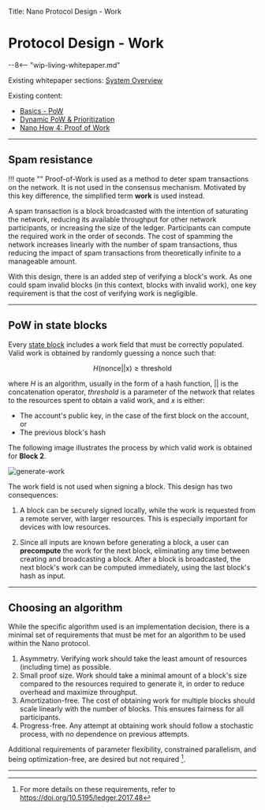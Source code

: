 Title: Nano Protocol Design - Work

# Protocol Design - Work

--8<-- "wip-living-whitepaper.md"

Existing whitepaper sections: [System Overview](/whitepaper/english/#system-overview)

Existing content:

* [Basics - PoW](/integration-guides/the-basics/#proof-of-work)
* [Dynamic PoW & Prioritization](https://medium.com/nanocurrency/dynamic-proof-of-work-prioritization-4618b78c5be9)
* [Nano How 4: Proof of Work](https://medium.com/nano-education/nano-how-4-proof-of-work-474bf20fc7d)

---

## Spam resistance

!!! quote ""
	Proof-of-Work is used as a method to deter spam transactions on the network. It is not used in the consensus mechanism. Motivated by this key difference, the simplified term **work** is used instead.

A spam transaction is a block broadcasted with the intention of saturating the network, reducing its available throughput for other network participants, or increasing the size of the ledger. Participants can compute the required work in the order of seconds. The cost of spamming the network increases linearly with the number of spam transactions, thus reducing the impact of spam transactions from theoretically infinite to a manageable amount.

With this design, there is an added step of verifying a block's work. As one could spam invalid blocks (in this context, blocks with invalid work), one key requirement is that the cost of verifying work is negligible.

---

## PoW in state blocks

Every [state block](../blocks) includes a work field that must be correctly populated. Valid work is obtained by randomly guessing a nonce such that:

$$
H(\text{nonce} || \text{x}) \ge \text{threshold}
$$

where $H$ is an algorithm, usually in the form of a hash function, $||$ is the concatenation operator, $threshold$ is a parameter of the network that relates to the resources spent to obtain a valid work, and $x$ is either:

- The account's public key, in the case of the first block on the account, or
- The previous block's hash

The following image illustrates the process by which valid work is obtained for **Block 2**.

![generate-work](/images/whitepaper/generate-work.png)

The work field is not used when signing a block. This design has two consequences:

1. A block can be securely signed locally, while the work is requested from a remote server, with larger resources. This is especially important for devices with low resources.

2. Since all inputs are known before generating a block, a user can **precompute** the work for the next block, eliminating any time between creating and broadcasting a block. After a block is broadcasted, the next block's work can be computed immediately, using the last block's hash as input.

---

## Choosing an algorithm

While the specific algorithm used is an implementation decision, there is a minimal set of requirements that must be met for an algorithm to be used within the Nano protocol.

1. Asymmetry. Verifying work should take the least amount of resources (including time) as possible.
1. Small proof size. Work should take a minimal amount of a block's size compared to the resources required to generate it, in order to reduce overhead and maximize throughput.
1. Amortization-free. The cost of obtaining work for multiple blocks should scale linearly with the number of blocks. This ensures fairness for all participants.
1. Progress-free. Any attempt at obtaining work should follow a stochastic process, with no dependence on previous attempts.

Additional requirements of parameter flexibility, constrained parallelism, and being optimization-free, are desired but not required [^1].

---

[^1]: For more details on these requirements, refer to https://doi.org/10.5195/ledger.2017.48